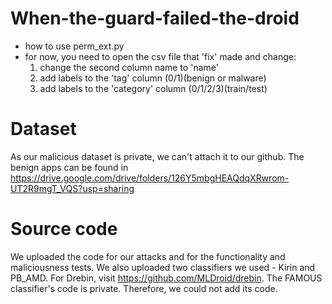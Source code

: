 # When-the-guard-failed-the-droid


	
*   how to use perm_ext.py
*   for now, you need to open the csv file that 'fix' made and change:
    1.  change the second column name to 'name'
    2.  add labels to the 'tag' column (0/1)(benign or malware)
    3.  add labels to the 'category' column (0/1/2/3)(train/test)

# Dataset
As our malicious dataset is private, we can't attach it to our github. The benign apps can be found in https://drive.google.com/drive/folders/126Y5mbgHEAQdqXRwrom-UT2R9mgT_VQS?usp=sharing

# Source code
We uploaded the code for our attacks and for the functionality and maliciousness tests. We also uploaded two classifiers we used - Kirin and PB_AMD. For Drebin, visit https://github.com/MLDroid/drebin. The FAMOUS classifier's code is private. Therefore, we could not add its code.

